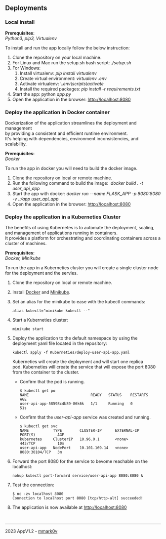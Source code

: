 Deployments
-----------

### Local install


**Prerequisites:**   
_Python3, pip3, Virtualenv_

To install and run the app locally follow the below instruction:

1.  Clone the repository on your local machine.
2.  For Linux and Mac run the setup.sh bash script: _./setup.sh_
3.  For Windows: 
    1.  Install virtualenv: _pip install virtualenv_
    2.  Create virtual environment: _virtualenv .env_
    3.  Activate virtualenv: _\\.env\\scripts\\activate_
    4.  Install the required packages: _pip install -r requirements.txt_
4.  Start the app: python _app.py_
5.  Open the application in the browser: [http://localhost:8080](http://localhost:8080)

### Deploy the application in Docker container


Dockerization of the application streamlines the deployment and management  
by providing a consistent and efficient runtime environment.  
It's helping with dependencies, environment inconsistencies, and scalability.

**Prerequisites:**   
_Docker_

To run the app in docker you will need to build the docker image.

1.  Clone the repository on local or remote machine.
2.  Run the following command to build the image:  _docker build . -t user\_api\_app_
3.  Start the app with docker: _docker run --name FLASK\_APP -p 8080:8080 -v .:/app user\_api\_app_
4.  Open the application in the browser: [http://localhost:8080](http://localhost:8080)

### Deploy the application in a Kuberneties Cluster


The benefits of using Kubernetes is to automate the deployment, scaling,  
and management of applications running in containers.  
It provides a platform for orchestrating and coordinating containers across a cluster of machines.

**Prerequisites:**   
_Docker, Minikube_

To run the app in a Kuberneties cluster you will create a single cluster node for the deployment and the servies. 

1.  Clone the repository on local or remote machine.
2.  Install [Docker](https://docs.docker.com/engine/install/) and [Minikube](https://minikube.sigs.k8s.io/docs/start/).
3.  Set an alias for the minikube to ease with the kubectl commands: 
    
        alias kubectl="minikube kubectl --"
    
4.  Start a Kuberneties cluster:
    
        minikube start
    
5.  Deploy the application to the default namespace by using the deployment yaml file located in the repository:
    
        kubectl apply -f Kuberneties/deploy-user-api-app.yaml
    
    Kuberneties will create the deployment and will start one replica pod. Kuberneties will create the service that will expose the port 8080 from the container to the cluster.
    
    *   Confirm that the pod is running.
        
            $ kubectl get po
            NAME                            READY   STATUS    RESTARTS   AGE
            user-api-app-58598c4b89-86k6k   1/1     Running   0          51s
        
    *   Confirm that the _user-api-app_ service was created and running.
        
            $ kubectl get svc
            NAME           TYPE        CLUSTER-IP      EXTERNAL-IP   PORT(S)          AGE
            kubernetes     ClusterIP   10.96.0.1       <none>        443/TCP          10m
            user-api-app   NodePort    10.101.169.14   <none>        8080:30104/TCP   3m
        
6.  Forward the port 8080 for the service to bevome reachable on the localhost:
    
        nohup kubectl port-forward service/user-api-app 8080:8080 &
    
7.  Test the connection:
    
        $ nc -zv localhost 8080
        Connection to localhost port 8080 [tcp/http-alt] succeeded!
    
8.  The application is now available at [http://localhost:8080](http://localhost:8080)

  
 

* * *

2023 AppV1.2 - [mmark0v](https://github.com/mmark0v)